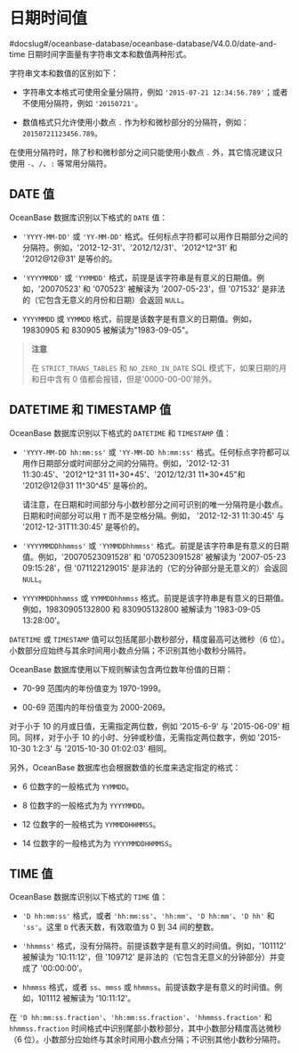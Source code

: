 日期时间值 
==========================
#docslug#/oceanbase-database/oceanbase-database/V4.0.0/date-and-time
日期时间字面量有字符串文本和数值两种形式。

字符串文本和数值的区别如下：

* 字符串文本格式可使用全量分隔符，例如 `'2015-07-21 12:34:56.789'`；或者不使用分隔符，例如 `'20150721'`。

  

* 数值格式只允许使用小数点 `.` 作为秒和微秒部分的分隔符，例如：`20150721123456.789`。

  




在使用分隔符时，除了秒和微秒部分之间只能使用小数点 `.` 外，其它情况建议只使用 `-`、`/`、`:` 等常用分隔符。

DATE 值 
---------------------------

OceanBase 数据库识别以下格式的 `DATE` 值：

* `'YYYY-MM-DD'` 或 `'YY-MM-DD'` 格式。任何标点字符都可以用作日期部分之间的分隔符。例如，'2012-12-31'、'2012/12/31'、'2012\^12\^31' 和 '2012@12@31' 是等价的。

  

* `'YYYYMMDD'` 或 `'YYMMDD'` 格式，前提是该字符串是有意义的日期值。例如，'20070523' 和 '070523' 被解读为 '2007-05-23'，但 '071532' 是非法的（它包含无意义的月份和日期）会返回 `NULL`。

  

* `YYYYMMDD` 或 `YYMMDD` 格式，前提是该数字是有意义的日期值。例如，19830905 和 830905 被解读为"1983-09-05"。

  



>**注意**
>
>在 `STRICT_TRANS_TABLES` 和 `NO_ZERO_IN_DATE` SQL 模式下，如果日期的月和日中含有 0 值都会报错，但是'0000-00-00'除外。

DATETIME 和 TIMESTAMP 值 
-------------------------------------------

OceanBase 数据库识别以下格式的 `DATETIME` 和 `TIMESTAMP` 值：

* `'YYYY-MM-DD hh:mm:ss'` 或 `'YY-MM-DD hh:mm:ss'` 格式。任何标点字符都可以用作日期部分或时间部分之间的分隔符。例如，'2012-12-31 11:30:45'、'2012\^12\^31 11+30+45'、'2012/12/31 11\*30\*45"和 '2012@12@31 11\^30\^45' 是等价的。

  请注意，在日期和时间部分与小数秒部分之间可识别的唯一分隔符是小数点。日期和时间部分可以用 `T` 而不是空格分隔。例如， '2012-12-31 11:30:45' 与 '2012-12-31T11:30:45' 是等价的。
  

* `'YYYYMMDDhhmmss'` 或 `'YYMMDDhhmmss'` 格式。前提是该字符串是有意义的日期值。例如，'20070523091528' 和 '070523091528' 被解读为 '2007-05-23 09:15:28'，但 '071122129015' 是非法的（它的分钟部分是无意义的）会返回 `NULL`。

  

* `YYYYMMDDhhmmss` 或 `YYMMDDhhmmss` 格式。前提是该字符串是有意义的日期值。例如，19830905132800 和 830905132800 被解读为 '1983-09-05 13:28:00'。

  




`DATETIME` 或 `TIMESTAMP` 值可以包括尾部小数秒部分，精度最高可达微秒（6 位）。小数部分应始终与其余时间用小数点分隔；不识别其他小数秒分隔符。

OceanBase 数据库使用以下规则解读包含两位数年份值的日期：

* 70-99 范围内的年份值变为 1970-1999。

  

* 00-69 范围内的年份值变为 2000-2069。

  




对于小于 10 的月或日值，无需指定两位数，例如 '2015-6-9' 与 '2015-06-09' 相同。同样，对于小于 10 的小时、分钟或秒值，无需指定两位数字，例如 '2015-10-30 1:2:3' 与 '2015-10-30 01:02:03' 相同。

另外，OceanBase 数据库也会根据数值的长度来选定指定的格式：

* 6 位数字的一般格式为 `YYMMDD`。

  

* 8 位数字的一般格式为为 `YYYYMMDD`。

  

* 12 位数字的一般格式为 `YYMMDDHHMMSS`。

  

* 14 位数字的一般格式为为 `YYYYMMDDHHMMSS`。

  




TIME 值 
---------------------------

OceanBase 数据库识别以下格式的 `TIME` 值：

* `'D hh:mm:ss'` 格式，或者 `'hh:mm:ss'`、`'hh:mm'`、`'D hh:mm'`、`'D hh'` 和 `'ss'`。这里 `D` 代表天数，有效取值为 0 到 34 间的整数。

  

* `'hhmmss'` 格式，没有分隔符。前提该数字是有意义的时间值。例如，'101112' 被解读为 '10:11:12'，但 '109712' 是非法的（它包含无意义的分钟部分）并变成了 '00:00:00'。

  

* `hhmmss` 格式，或者 `ss`、`mmss` 或 `hhmmss`。前提该数字是有意义的时间值。例如，101112 被解读为 '10:11:12'。

  




在 `'D hh:mm:ss.fraction'`、`'hh:mm:ss.fraction'`、`'hhmmss.fraction'` 和 `hhmmss.fraction` 时间格式中识别尾部小数秒部分，其中小数部分精度高达微秒（6 位）。小数部分应始终与其余时间用小数点分隔；不识别其他小数秒分隔符。

